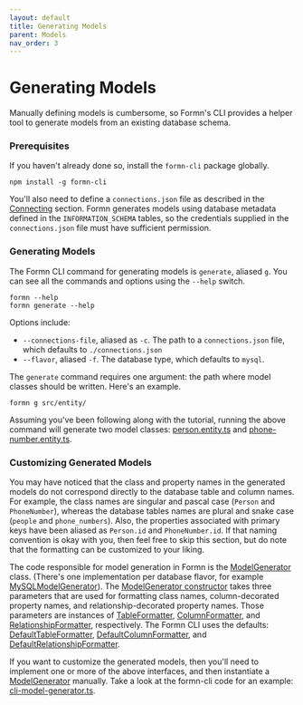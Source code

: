 ```yaml
---
layout: default
title: Generating Models
parent: Models
nav_order: 3
---
```


# Generating Models

Manually defining models is cumbersome, so Formn's CLI provides a helper tool
to generate models from an existing database schema.

### Prerequisites

If you haven't already
done so, install the `formn-cli` package globally.

```
npm install -g formn-cli
```

You'll also need to define a `connections.json` file as described in the
[Connecting](../connecting/) section.  Formn generates models using database
metadata defined in the `INFORMATION_SCHEMA` tables, so the credentials
supplied in the `connections.json` file must have sufficient permission.

### Generating Models

The Formn CLI command for generating models is `generate`, aliased `g`.  You
can see all the commands and options using the `--help` switch.

```
formn --help
formn generate --help
```

Options include:

* `--connections-file`, aliased as `-c`.  The path to a `connections.json`
  file, which defaults to `./connections.json`
* `--flavor`, aliased `-f`.  The database type, which defaults to `mysql`.

The `generate` command requires one argument: the path where model classes
should be written.  Here's an example.

```
formn g src/entity/
```

Assuming you've been following along with the tutorial, running the above
command will generate two model classes:
[person.entity.ts](https://github.com/benbotto/formn-example/blob/master/src/entity/person.entity.ts)
and
[phone-number.entity.ts](https://github.com/benbotto/formn-example/blob/master/src/entity/phone-number.entity.ts).

### Customizing Generated Models

You may have noticed that the class and property names in the generated models
do not correspond directly to the database table and column names.  For
example, the class names are singular and pascal case (`Person` and
`PhoneNumber`), whereas the database tables names are plural and snake case
(`people` and `phone_numbers`).  Also, the properties associated with primary
keys have been aliased as `Person.id` and `PhoneNumber.id`.  If that naming
convention is okay with you, then feel free to skip this section, but do note
that the formatting can be customized to your liking.

The code responsible for model generation in Formn is the
[ModelGenerator](../../api-doc/latest/classes/modelgenerator.html) class.
(There's one implementation per database flavor, for example
[MySQLModelGenerator](../../api-doc/latest/classes/mysqlmodelgenerator.html)).
The [ModelGenerator
constructor](../../api-doc/latest/classes/modelgenerator.html#constructor)
takes three parameters that are used for formatting class names,
column-decorated property names, and relationship-decorated property names.
Those parameters are instances of
[TableFormatter](../../api-doc/latest/interfaces/tableformatter.html),
[ColumnFormatter](../../api-doc/latest/interfaces/columnformatter.html), and
[RelationshipFormatter](../../api-doc/latest/interfaces/relationshipformatter.html),
respectively.  The Formn CLI uses the defaults:
[DefaultTableFormatter](../../api-doc/latest/interfaces/defaulttableformatter.html),
[DefaultColumnFormatter](../../api-doc/latest/interfaces/defaultcolumnformatter.html),
and
[DefaultRelationshipFormatter](../../api-doc/latest/interfaces/defaultrelationshipformatter.html).

If you want to customize the generated models, then you'll need to implement
one or more of the above interfaces, and then instantiate a
[ModelGenerator](../../api-doc/latest/classes/modelgenerator.html) manually.
Take a look at the formn-cli code for an example:
[cli-model-generator.ts](https://github.com/benbotto/formn-cli/blob/1.0.0/src/lib/cli-model-generator.ts#L22).
